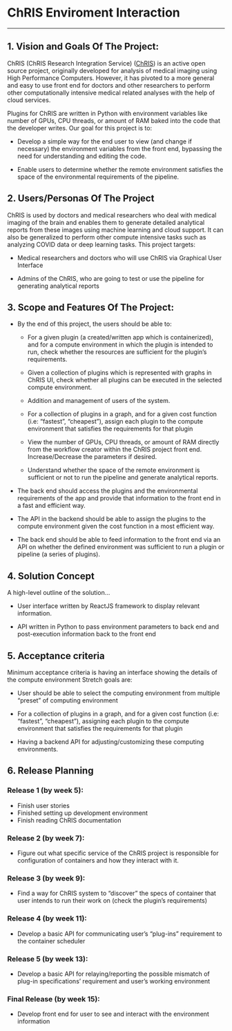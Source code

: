 # ChRIS Enviroment Interaction
** **

## 1. Vision and Goals Of The Project:

ChRIS (ChRIS Research Integration Service) ([ChRIS](http://chrisproject.org/)) is an active open source project, originally developed for analysis of medical imaging using High Performance Computers. However, it has pivoted to a more general and easy to use front end for doctors and other researchers to perform other computationally intensive medical related analyses with the help of cloud services. 

Plugins for ChRIS are written in Python with environment variables like number of GPUs, CPU threads, or amount of RAM baked into the code that the developer writes. Our goal for this project is to:
 * Develop a simple way for the end user to view (and change if necessary) the environment variables from the front end, bypassing the need for understanding and editing the code.

* Enable users to determine whether the remote environment satisfies the space of the environmental requirements of the pipeline.

## 2. Users/Personas Of The Project

ChRIS is used by doctors and medical researchers who deal with medical imaging of the brain and enables them to generate detailed analytical reports from these images using machine learning and cloud support. It can also be generalized to perform other compute intensive tasks such as analyzing COVID data or deep learning tasks. This project targets:

 * Medical researchers and doctors who will use ChRIS via Graphical User Interface

* Admins of the ChRIS, who are going to test or use the pipeline for generating analytical reports

## 3. Scope and Features Of The Project:

* By the end of this project, the users should be able to:
    
    * For a given plugin (a created/written app which is containerized), and for a compute environment in which the plugin is intended to run, check whether the resources are sufficient for the plugin’s requirements.

    * Given a collection of plugins which is  represented with graphs in ChRIS UI, check whether all plugins can be executed in the selected compute environment.

    * Addition and management of users of the system. 

    * For a collection of plugins in a graph, and for a given cost function (i.e: “fastest”, “cheapest”), assign each plugin to the compute environment that satisfies the   requirements for that plugin

    * View the number of GPUs, CPU threads, or amount of RAM directly from the workflow creator within the ChRIS project front end.
Increase/Decrease the parameters if desired.

    * Understand whether the space of the remote environment is sufficient or not to run the pipeline and generate analytical reports.

* The back end should access the plugins and the environmental requirements of the app and provide that information to the front end in a fast and efficient way.

* The API in the backend should be able to assign the plugins to the compute environment given the cost function in a most efficient way. 

* The back end should be able to feed information to the front end via an API on whether the defined environment was sufficient to run a plugin or pipeline (a series of plugins).

## 4. Solution Concept

A high-level outline of the solution…

* User interface written by ReactJS framework to  display relevant information.

* API written in Python to pass environment parameters to back end and post-execution information back to the front end

## 5. Acceptance criteria

Minimum acceptance criteria is having an interface showing the details of the compute environment Stretch goals are:

* User should be able to select the computing environment from multiple “preset” of computing environment

* For a collection of plugins in a graph, and for a given cost function (i.e: “fastest”, “cheapest”), assigning each plugin to the compute environment that satisfies the requirements for that plugin

* Having a backend API for adjusting/customizing these computing environments.

## 6. Release Planning

### Release 1 (by week 5): 
* Finish user stories
* Finished setting up development environment
* Finish reading ChRIS documentation

### Release 2 (by week 7): 
* Figure out what specific service of the ChRIS project is responsible for configuration of containers and how they interact with it.

### Release 3 (by week 9): 
* Find a way for ChRIS system to “discover” the specs of container that user intends to run their work on (check the plugin’s requirements)

### Release 4 (by week 11): 
* Develop a basic API for communicating user’s “plug-ins” requirement to the container scheduler

### Release 5 (by week 13): 
* Develop a basic API for relaying/reporting the possible mismatch of plug-in specifications’ requirement and user’s working environment

### Final Release (by week 15):
* Develop front end for user to see and interact with the environment information


